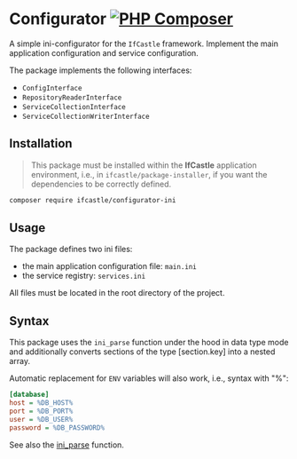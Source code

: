 # Configurator [![PHP Composer](https://github.com/EdmondDantes/configurator-ini/actions/workflows/php.yml/badge.svg)](https://github.com/EdmondDantes/configurator-ini/actions/workflows/php.yml)

A simple ini-configurator for the `IfCastle` framework.
Implement the main application configuration and service configuration.

The package implements the following interfaces:

* `ConfigInterface`
* `RepositoryReaderInterface`
* `ServiceCollectionInterface`
* `ServiceCollectionWriterInterface`

## Installation

> This package must be installed within the **IfCastle** application environment, 
> i.e., in `ifcastle/package-installer`, 
> if you want the dependencies to be correctly defined.

```bash
composer require ifcastle/configurator-ini
```

## Usage

The package defines two ini files:

* the main application configuration file: `main.ini`
* the service registry: `services.ini`

All files must be located in the root directory of the project.

## Syntax

This package uses the `ini_parse` function under the hood in data type mode 
and additionally converts sections of the type [section.key] into a nested array.

Automatic replacement for `ENV` variables will also work, i.e., syntax with "%":
   
```ini
[database]
host = %DB_HOST%
port = %DB_PORT%
user = %DB_USER%
password = %DB_PASSWORD%
```

See also the [ini_parse](https://www.php.net/manual/en/function.parse-ini-file.php) function.